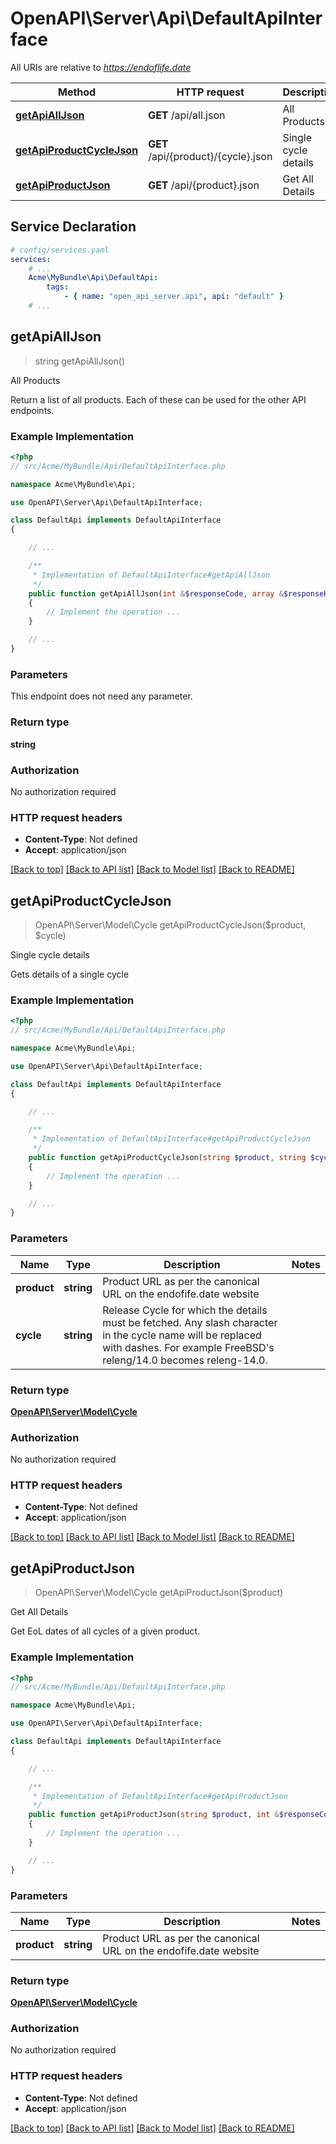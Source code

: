 # OpenAPI\Server\Api\DefaultApiInterface

All URIs are relative to *https://endoflife.date*

Method | HTTP request | Description
------------- | ------------- | -------------
[**getApiAllJson**](DefaultApiInterface.md#getApiAllJson) | **GET** /api/all.json | All Products
[**getApiProductCycleJson**](DefaultApiInterface.md#getApiProductCycleJson) | **GET** /api/{product}/{cycle}.json | Single cycle details
[**getApiProductJson**](DefaultApiInterface.md#getApiProductJson) | **GET** /api/{product}.json | Get All Details


## Service Declaration
```yaml
# config/services.yaml
services:
    # ...
    Acme\MyBundle\Api\DefaultApi:
        tags:
            - { name: "open_api_server.api", api: "default" }
    # ...
```

## **getApiAllJson**
> string getApiAllJson()

All Products

Return a list of all products. Each of these can be used for the other API endpoints.

### Example Implementation
```php
<?php
// src/Acme/MyBundle/Api/DefaultApiInterface.php

namespace Acme\MyBundle\Api;

use OpenAPI\Server\Api\DefaultApiInterface;

class DefaultApi implements DefaultApiInterface
{

    // ...

    /**
     * Implementation of DefaultApiInterface#getApiAllJson
     */
    public function getApiAllJson(int &$responseCode, array &$responseHeaders): array|object|null
    {
        // Implement the operation ...
    }

    // ...
}
```

### Parameters
This endpoint does not need any parameter.

### Return type

**string**

### Authorization

No authorization required

### HTTP request headers

 - **Content-Type**: Not defined
 - **Accept**: application/json

[[Back to top]](#) [[Back to API list]](../../README.md#documentation-for-api-endpoints) [[Back to Model list]](../../README.md#documentation-for-models) [[Back to README]](../../README.md)

## **getApiProductCycleJson**
> OpenAPI\Server\Model\Cycle getApiProductCycleJson($product, $cycle)

Single cycle details

Gets details of a single cycle

### Example Implementation
```php
<?php
// src/Acme/MyBundle/Api/DefaultApiInterface.php

namespace Acme\MyBundle\Api;

use OpenAPI\Server\Api\DefaultApiInterface;

class DefaultApi implements DefaultApiInterface
{

    // ...

    /**
     * Implementation of DefaultApiInterface#getApiProductCycleJson
     */
    public function getApiProductCycleJson(string $product, string $cycle, int &$responseCode, array &$responseHeaders): array|object|null
    {
        // Implement the operation ...
    }

    // ...
}
```

### Parameters

Name | Type | Description  | Notes
------------- | ------------- | ------------- | -------------
 **product** | **string**| Product URL as per the canonical URL on the endofife.date website |
 **cycle** | **string**| Release Cycle for which the details must be fetched. Any slash character in the cycle name will be replaced with dashes. For example FreeBSD&#39;s releng/14.0 becomes releng-14.0. |

### Return type

[**OpenAPI\Server\Model\Cycle**](../Model/Cycle.md)

### Authorization

No authorization required

### HTTP request headers

 - **Content-Type**: Not defined
 - **Accept**: application/json

[[Back to top]](#) [[Back to API list]](../../README.md#documentation-for-api-endpoints) [[Back to Model list]](../../README.md#documentation-for-models) [[Back to README]](../../README.md)

## **getApiProductJson**
> OpenAPI\Server\Model\Cycle getApiProductJson($product)

Get All Details

Get EoL dates of all cycles of a given product.

### Example Implementation
```php
<?php
// src/Acme/MyBundle/Api/DefaultApiInterface.php

namespace Acme\MyBundle\Api;

use OpenAPI\Server\Api\DefaultApiInterface;

class DefaultApi implements DefaultApiInterface
{

    // ...

    /**
     * Implementation of DefaultApiInterface#getApiProductJson
     */
    public function getApiProductJson(string $product, int &$responseCode, array &$responseHeaders): array|object|null
    {
        // Implement the operation ...
    }

    // ...
}
```

### Parameters

Name | Type | Description  | Notes
------------- | ------------- | ------------- | -------------
 **product** | **string**| Product URL as per the canonical URL on the endofife.date website |

### Return type

[**OpenAPI\Server\Model\Cycle**](../Model/Cycle.md)

### Authorization

No authorization required

### HTTP request headers

 - **Content-Type**: Not defined
 - **Accept**: application/json

[[Back to top]](#) [[Back to API list]](../../README.md#documentation-for-api-endpoints) [[Back to Model list]](../../README.md#documentation-for-models) [[Back to README]](../../README.md)

